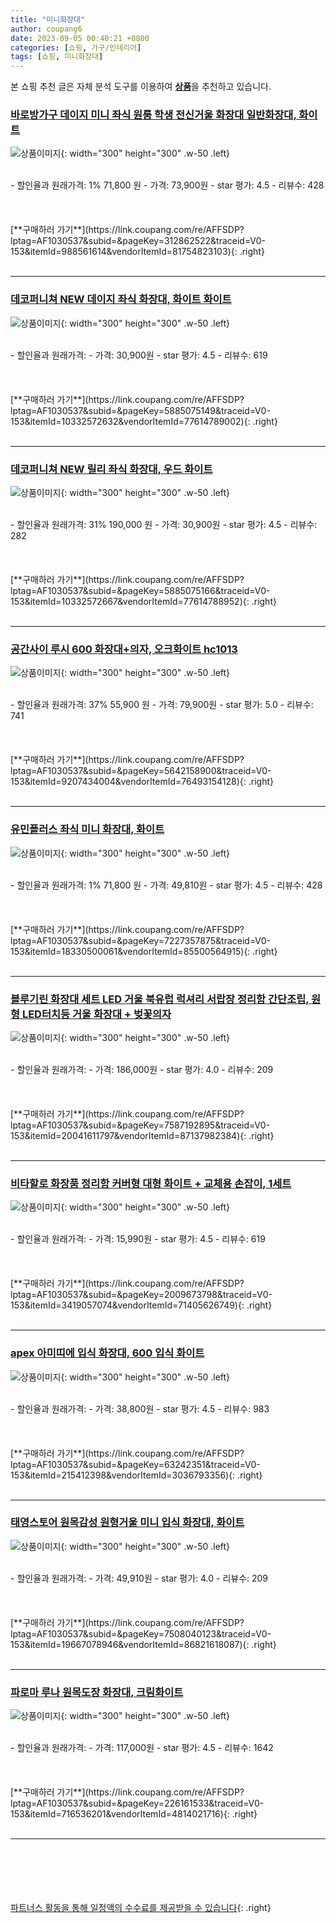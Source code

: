 ```yaml
---
title: "미니화장대"
author: coupang6
date: 2023-09-05 00:40:21 +0800
categories: [쇼핑, 가구/인테리어]
tags: [쇼핑, 미니화장대]
---
```


본 쇼핑 추천 글은 자체 분석 도구를 이용하여 [**상품**](https://link.coupang.com/a/bao1ui)을 추천하고 있습니다.

### [바로방가구 데이지 미니 좌식 원룸 학생 전신거울 화장대 일반화장대, 화이트](https://link.coupang.com/re/AFFSDP?lptag=AF1030537&subid=&pageKey=312862522&traceid=V0-153&itemId=988561614&vendorItemId=81754823103)

![상품이미지](https://thumbnail10.coupangcdn.com/thumbnails/remote/230x230ex/image/vendor_inventory/c199/aef8e8fa4d8dc001019d37b1bb82fe675967b8fd0bd281c025aa5d94b310.jpg){: width="300" height="300" .w-50 .left}


<br>
- 할인율과 원래가격: 1%  71,800   원
- 가격: 73,900원
- star 평가: 4.5
- 리뷰수: 428
<br>
<br>
<br>
<br>
[**구매하러 가기**](https://link.coupang.com/re/AFFSDP?lptag=AF1030537&subid=&pageKey=312862522&traceid=V0-153&itemId=988561614&vendorItemId=81754823103){: .right}
<br>
<br>

---

### [데코퍼니쳐 NEW 데이지 좌식 화장대, 화이트 화이트](https://link.coupang.com/re/AFFSDP?lptag=AF1030537&subid=&pageKey=5885075149&traceid=V0-153&itemId=10332572632&vendorItemId=77614789002)

![상품이미지](https://thumbnail8.coupangcdn.com/thumbnails/remote/230x230ex/image/rs_quotation_api/wc9llymy/cb6f7a1fff394c38a8ca6432bcbd3325.jpg){: width="300" height="300" .w-50 .left}


<br>
- 할인율과 원래가격: 
- 가격: 30,900원
- star 평가: 4.5
- 리뷰수: 619
<br>
<br>
<br>
<br>
[**구매하러 가기**](https://link.coupang.com/re/AFFSDP?lptag=AF1030537&subid=&pageKey=5885075149&traceid=V0-153&itemId=10332572632&vendorItemId=77614789002){: .right}
<br>
<br>

---

### [데코퍼니쳐 NEW 릴리 좌식 화장대, 우드 화이트](https://link.coupang.com/re/AFFSDP?lptag=AF1030537&subid=&pageKey=5885075166&traceid=V0-153&itemId=10332572667&vendorItemId=77614788952)

![상품이미지](https://thumbnail8.coupangcdn.com/thumbnails/remote/230x230ex/image/rs_quotation_api/pfnbkelt/e7fb2c7bb0ad426db2485d70671a5f7b.jpg){: width="300" height="300" .w-50 .left}


<br>
- 할인율과 원래가격: 31%  190,000   원
- 가격: 30,900원
- star 평가: 4.5
- 리뷰수: 282
<br>
<br>
<br>
<br>
[**구매하러 가기**](https://link.coupang.com/re/AFFSDP?lptag=AF1030537&subid=&pageKey=5885075166&traceid=V0-153&itemId=10332572667&vendorItemId=77614788952){: .right}
<br>
<br>

---

### [공간사이 루시 600 화장대+의자, 오크화이트 hc1013](https://link.coupang.com/re/AFFSDP?lptag=AF1030537&subid=&pageKey=5642158900&traceid=V0-153&itemId=9207434004&vendorItemId=76493154128)

![상품이미지](https://thumbnail9.coupangcdn.com/thumbnails/remote/230x230ex/image/vendor_inventory/c57b/c38ea8533a3b07230cc312aa3b31fd0f0cda725c456784c68b4e3362c3d4.jpg){: width="300" height="300" .w-50 .left}


<br>
- 할인율과 원래가격: 37%  55,900   원
- 가격: 79,900원
- star 평가: 5.0
- 리뷰수: 741
<br>
<br>
<br>
<br>
[**구매하러 가기**](https://link.coupang.com/re/AFFSDP?lptag=AF1030537&subid=&pageKey=5642158900&traceid=V0-153&itemId=9207434004&vendorItemId=76493154128){: .right}
<br>
<br>

---

### [유민플러스 좌식 미니 화장대, 화이트](https://link.coupang.com/re/AFFSDP?lptag=AF1030537&subid=&pageKey=7227357875&traceid=V0-153&itemId=18330500061&vendorItemId=85500564915)

![상품이미지](https://thumbnail10.coupangcdn.com/thumbnails/remote/230x230ex/image/vendor_inventory/57df/1a3f458bd078b68ce681fb942c3bcf889f63d9597403d84bca0ddff2bb11.jpg){: width="300" height="300" .w-50 .left}


<br>
- 할인율과 원래가격: 1%  71,800   원
- 가격: 49,810원
- star 평가: 4.5
- 리뷰수: 428
<br>
<br>
<br>
<br>
[**구매하러 가기**](https://link.coupang.com/re/AFFSDP?lptag=AF1030537&subid=&pageKey=7227357875&traceid=V0-153&itemId=18330500061&vendorItemId=85500564915){: .right}
<br>
<br>

---

### [블루기린 화장대 세트 LED 거울 북유럽 럭셔리 서랍장 정리함 간단조립, 원형 LED터치등 거울 화장대 + 벚꽃의자](https://link.coupang.com/re/AFFSDP?lptag=AF1030537&subid=&pageKey=7587192895&traceid=V0-153&itemId=20041611797&vendorItemId=87137982384)

![상품이미지](https://thumbnail7.coupangcdn.com/thumbnails/remote/230x230ex/image/vendor_inventory/1876/504c46887a8e9141fd11ffb1ea649d1ea3acbc849fc9886897d809fbb09a.jpg){: width="300" height="300" .w-50 .left}


<br>
- 할인율과 원래가격: 
- 가격: 186,000원
- star 평가: 4.0
- 리뷰수: 209
<br>
<br>
<br>
<br>
[**구매하러 가기**](https://link.coupang.com/re/AFFSDP?lptag=AF1030537&subid=&pageKey=7587192895&traceid=V0-153&itemId=20041611797&vendorItemId=87137982384){: .right}
<br>
<br>

---

### [비타할로 화장품 정리함 커버형 대형 화이트 + 교체용 손잡이, 1세트](https://link.coupang.com/re/AFFSDP?lptag=AF1030537&subid=&pageKey=2009673798&traceid=V0-153&itemId=3419057074&vendorItemId=71405626749)

![상품이미지](https://thumbnail9.coupangcdn.com/thumbnails/remote/230x230ex/image/retail/images/345127634321155-675dfd4e-e555-4078-bf99-cb0dd6527760.jpg){: width="300" height="300" .w-50 .left}


<br>
- 할인율과 원래가격: 
- 가격: 15,990원
- star 평가: 4.5
- 리뷰수: 619
<br>
<br>
<br>
<br>
[**구매하러 가기**](https://link.coupang.com/re/AFFSDP?lptag=AF1030537&subid=&pageKey=2009673798&traceid=V0-153&itemId=3419057074&vendorItemId=71405626749){: .right}
<br>
<br>

---

### [apex 아미띠에 입식 화장대, 600 입식 화이트](https://link.coupang.com/re/AFFSDP?lptag=AF1030537&subid=&pageKey=63242351&traceid=V0-153&itemId=215412398&vendorItemId=3036793356)

![상품이미지](https://thumbnail7.coupangcdn.com/thumbnails/remote/230x230ex/image/vendor_inventory/f1fa/e2971830ada8db7787170a57f6a2f759199c900c0c29ac227409ba03567f.jpg){: width="300" height="300" .w-50 .left}


<br>
- 할인율과 원래가격: 
- 가격: 38,800원
- star 평가: 4.5
- 리뷰수: 983
<br>
<br>
<br>
<br>
[**구매하러 가기**](https://link.coupang.com/re/AFFSDP?lptag=AF1030537&subid=&pageKey=63242351&traceid=V0-153&itemId=215412398&vendorItemId=3036793356){: .right}
<br>
<br>

---

### [태영스토어 원목감성 원형거울 미니 입식 화장대, 화이트](https://link.coupang.com/re/AFFSDP?lptag=AF1030537&subid=&pageKey=7508040123&traceid=V0-153&itemId=19667078946&vendorItemId=86821618087)

![상품이미지](https://thumbnail9.coupangcdn.com/thumbnails/remote/230x230ex/image/vendor_inventory/0078/76c750c9a3b7cac24813df32bb94f3ea07f360d8840e8636279367ed6a82.jpg){: width="300" height="300" .w-50 .left}


<br>
- 할인율과 원래가격: 
- 가격: 49,910원
- star 평가: 4.0
- 리뷰수: 209
<br>
<br>
<br>
<br>
[**구매하러 가기**](https://link.coupang.com/re/AFFSDP?lptag=AF1030537&subid=&pageKey=7508040123&traceid=V0-153&itemId=19667078946&vendorItemId=86821618087){: .right}
<br>
<br>

---

### [파로마 루나 원목도장 화장대, 크림화이트](https://link.coupang.com/re/AFFSDP?lptag=AF1030537&subid=&pageKey=226161533&traceid=V0-153&itemId=716536201&vendorItemId=4814021716)

![상품이미지](https://thumbnail9.coupangcdn.com/thumbnails/remote/230x230ex/image/product/image/vendoritem/2019/07/18/4814021716/c43a5d84-0a67-42e1-b5bb-4d3240aa88c2.jpg){: width="300" height="300" .w-50 .left}


<br>
- 할인율과 원래가격: 
- 가격: 117,000원
- star 평가: 4.5
- 리뷰수: 1642
<br>
<br>
<br>
<br>
[**구매하러 가기**](https://link.coupang.com/re/AFFSDP?lptag=AF1030537&subid=&pageKey=226161533&traceid=V0-153&itemId=716536201&vendorItemId=4814021716){: .right}
<br>
<br>

---
<br><br><br><br><br> [파트너스 활동을 통해 일정액의 수수료를 제공받을 수 있습니다](https://link.coupang.com/a/bao1ui){: .right}